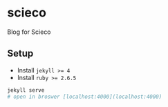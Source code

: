 # scieco

Blog for Scieco


## Setup

- Install `jekyll >= 4`
- Install `ruby >= 2.6.5`

```bash
jekyll serve
# open in broswer [localhost:4000](localhost:4000)
```

